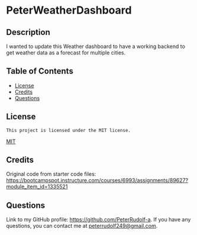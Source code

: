 # PeterWeatherDashboard

## Description

I wanted to update this Weather dashboard to have a working backend to get weather data as a forecast for multiple cities.

## Table of Contents

- [License](#license)
- [Credits](#credits)
- [Questions](#questions)
  
## License
    This project is licensed under the MIT license.
  [MIT](https://opensource.org/licenses/MIT)

## Credits

Original code from starter code files: https://bootcampspot.instructure.com/courses/6993/assignments/89627?module_item_id=1335521 

## Questions
Link to my GitHub profile: https://github.com/PeterRudolf-a.
If you have any questions, you can contact me at peterrudolf249@gmail.com.